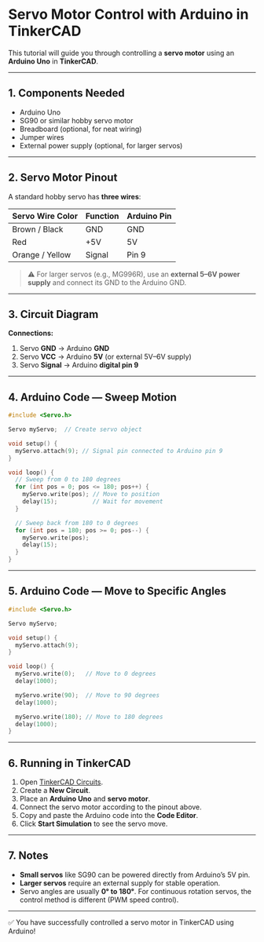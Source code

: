 # Servo Motor Control with Arduino in TinkerCAD

This tutorial will guide you through controlling a **servo motor** using an **Arduino Uno** in **TinkerCAD**.

---

## 1. Components Needed

- Arduino Uno
- SG90 or similar hobby servo motor
- Breadboard (optional, for neat wiring)
- Jumper wires
- External power supply (optional, for larger servos)

---

## 2. Servo Motor Pinout

A standard hobby servo has **three wires**:

| Servo Wire Color | Function  | Arduino Pin |
|------------------|-----------|-------------|
| Brown / Black    | GND       | GND         |
| Red              | +5V       | 5V          |
| Orange / Yellow  | Signal    | Pin 9       |

> ⚠️ For larger servos (e.g., MG996R), use an **external 5–6V power supply** and connect its GND to the Arduino GND.

---

## 3. Circuit Diagram

**Connections:**

1. Servo **GND** → Arduino **GND**  
2. Servo **VCC** → Arduino **5V** (or external 5V–6V supply)  
3. Servo **Signal** → Arduino **digital pin 9**  

---

## 4. Arduino Code — Sweep Motion

```cpp
#include <Servo.h>

Servo myServo;  // Create servo object

void setup() {
  myServo.attach(9); // Signal pin connected to Arduino pin 9
}

void loop() {
  // Sweep from 0 to 180 degrees
  for (int pos = 0; pos <= 180; pos++) {
    myServo.write(pos); // Move to position
    delay(15);          // Wait for movement
  }

  // Sweep back from 180 to 0 degrees
  for (int pos = 180; pos >= 0; pos--) {
    myServo.write(pos);
    delay(15);
  }
}
```

---

## 5. Arduino Code — Move to Specific Angles

```cpp
#include <Servo.h>

Servo myServo;

void setup() {
  myServo.attach(9);
}

void loop() {
  myServo.write(0);   // Move to 0 degrees
  delay(1000);

  myServo.write(90);  // Move to 90 degrees
  delay(1000);

  myServo.write(180); // Move to 180 degrees
  delay(1000);
}
```

---

## 6. Running in TinkerCAD

1. Open [TinkerCAD Circuits](https://www.tinkercad.com/circuits).
2. Create a **New Circuit**.
3. Place an **Arduino Uno** and **servo motor**.
4. Connect the servo motor according to the pinout above.
5. Copy and paste the Arduino code into the **Code Editor**.
6. Click **Start Simulation** to see the servo move.

---

## 7. Notes

- **Small servos** like SG90 can be powered directly from Arduino’s 5V pin.
- **Larger servos** require an external supply for stable operation.
- Servo angles are usually **0° to 180°**. For continuous rotation servos, the control method is different (PWM speed control).

---

✅ You have successfully controlled a servo motor in TinkerCAD using Arduino!
